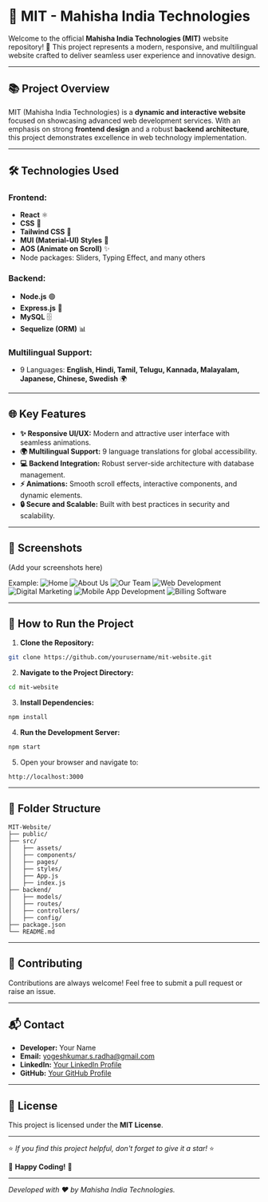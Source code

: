 # 🚀 **MIT - Mahisha India Technologies**

Welcome to the official **Mahisha India Technologies (MIT)** website repository! 🌟 This project represents a modern, responsive, and multilingual website crafted to deliver seamless user experience and innovative design.

---

## 📚 **Project Overview**

MIT (Mahisha India Technologies) is a **dynamic and interactive website** focused on showcasing advanced web development services. With an emphasis on strong **frontend design** and a robust **backend architecture**, this project demonstrates excellence in web technology implementation.

---

## 🛠️ **Technologies Used**

### **Frontend:**
- **React** ⚛️
- **CSS** 🎨
- **Tailwind CSS** 💨
- **MUI (Material-UI) Styles** 🧩
- **AOS (Animate on Scroll)** ✨
- Node packages: Sliders, Typing Effect, and many others

### **Backend:**
- **Node.js** 🟢
- **Express.js** 🚀
- **MySQL** 🗄️
- **Sequelize (ORM)** 📊

### **Multilingual Support:**
- 9 Languages: **English, Hindi, Tamil, Telugu, Kannada, Malayalam, Japanese, Chinese, Swedish** 🌍

---

## 🌐 **Key Features**

- **✨ Responsive UI/UX:** Modern and attractive user interface with seamless animations.
- **🌍 Multilingual Support:** 9 language translations for global accessibility.
- **💻 Backend Integration:** Robust server-side architecture with database management.
- **⚡ Animations:** Smooth scroll effects, interactive components, and dynamic elements.
- **🔒 Secure and Scalable:** Built with best practices in security and scalability.

---

## 📸 **Screenshots**

(Add your screenshots here)

Example:
![Home](path_to_homepage_image)
![About Us](path_to_about_us_image)
![Our Team](path_to_homepage_image)
![Web Development](path_to_about_us_image)
![Digital Marketing](path_to_homepage_image)
![Mobile App Development](path_to_about_us_image)
![Billing Software](path_to_about_us_image)

---

## 🚦 **How to Run the Project**

1. **Clone the Repository:**
```bash
git clone https://github.com/yourusername/mit-website.git
```

2. **Navigate to the Project Directory:**
```bash
cd mit-website
```

3. **Install Dependencies:**
```bash
npm install
```

4. **Run the Development Server:**
```bash
npm start
```

5. Open your browser and navigate to:
```
http://localhost:3000
```

---

## 📂 **Folder Structure**
```
MIT-Website/
├── public/
├── src/
│   ├── assets/
│   ├── components/
│   ├── pages/
│   ├── styles/
│   ├── App.js
│   ├── index.js
├── backend/
│   ├── models/
│   ├── routes/
│   ├── controllers/
│   ├── config/
├── package.json
└── README.md
```

---

## 🤝 **Contributing**

Contributions are always welcome! Feel free to submit a pull request or raise an issue.

---

## 📬 **Contact**
- **Developer:** Your Name
- **Email:** yogeshkumar.s.radha@gmail.com
- **LinkedIn:** [Your LinkedIn Profile](#)
- **GitHub:** [Your GitHub Profile](#)

---

## 📜 **License**

This project is licensed under the **MIT License**.

---

⭐ *If you find this project helpful, don't forget to give it a star!* ⭐

🚀 **Happy Coding!** 🚀

---

*Developed with ❤️ by Mahisha India Technologies.*
